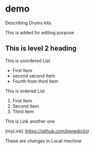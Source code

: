 # demo
Describing Drums kits.

This is added for editing purpose
## This is level 2 heading
This is unordered List
- First Item
- second second Item
- Fourth from third Item
  
This is ordered List
1. First Item 
2. Second Item
3. Third Item

This is Link another one

[myLink] (https://github.com/benedictjs)

These are changes in Local mechine

